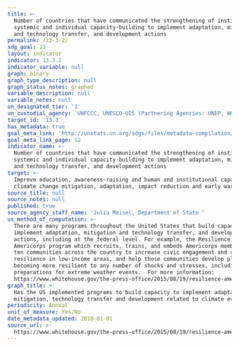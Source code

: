 ```yaml
---
title: >-
  Number of countries that have communicated the strengthening of institutional,
  systemic and individual capacity-building to implement adaptation, mitigation
  and technology transfer, and development actions
permalink: /13-3-2/
sdg_goal: 13
layout: indicator
indicator: 13.3.2
indicator_variable: null
graph: binary
graph_type_description: null
graph_status_notes: graphed
variable_description: null
variable_notes: null
un_designated_tier: '3'
un_custodial_agency: 'UNFCCC, UNESCO-UIS (Partnering Agencies: UNEP, WHO, WMO, FAO)'
target_id: '13.3'
has_metadata: true
goal_meta_link: 'http://unstats.un.org/sdgs/files/metadata-compilation/Metadata-Goal-13.pdf'
goal_meta_link_page: 12
indicator_name: >-
  Number of countries that have communicated the strengthening of institutional,
  systemic and individual capacity-building to implement adaptation, mitigation
  and technology transfer, and development actions
target: >-
  Improve education, awareness-raising and human and institutional capacity on
  climate change mitigation, adaptation, impact reduction and early warning.
source_title: null
source_notes: null
published: true
source_agency_staff_name: 'Julia Meisel, Department of State '
us_method_of_computation: >-
  There are many programs throughout the United States that build capacity to
  implement adaptation, mitigation and technology transfer, and development
  actions, including at the federal level. For example, the Resilience
  Americorps program which recruits, trains, and embeds Americorps members in
  ten communities across the country to increase civic engagement and community
  resilience in low-income areas, and help those communities develop plans for
  becoming more resilient to any number of shocks and stresses, including better
  preparations for extreme weather events.  For more information:
  https://www.whitehouse.gov/the-press-office/2015/08/19/resilience-americorps-announces-ten-cities-its-pilot-program-support
graph_title: >-
  Has the US implemented programs to build capacity to implement adaptation,
  mitigation, technology transfer and development related to climate events?
periodicity: Annual
unit_of_measure: Yes/No
date_metadata_updated: 2018-01-01
source_url: >-
  https://www.whitehouse.gov/the-press-office/2015/08/19/resilience-americorps-announces-ten-cities-its-pilot-program-support
---
```

